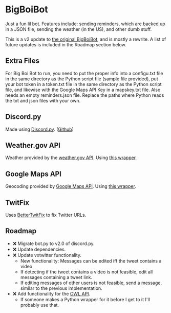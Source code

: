 # BigBoiBot
Just a fun lil bot. Features include: sending reminders, which are backed up in a JSON file, sending the weather (in the US), and other dumb stuff.

This is a v2 update to [the original BigBoiBot](https://github.com/TheGrimlessReaper/BigBoiBot), and is mostly a rewrite. A list of future updates is included in the Roadmap section below.

##  Extra Files
For Big Boi Bot to run, you need to put the proper info into a configu.txt file in the same directory as the Python script file (sample file provided), put your bot token in a token.txt file in the same directory as the Python script file, and likewise with the Google Maps API Key in a mapskey.txt file. Also needs an empty reminders.json file. Replace the paths where Python reads the txt and json files with your own.

## Discord.py
Made using [Discord.py](https://discordpy.readthedocs.io/en/latest/index.html). ([Github](https://github.com/Rapptz/discord.py))

## Weather.gov API
Weather provided by the [weather.gov API](https://www.weather.gov/documentation/services-web-api).
Using [this wrapper](https://github.com/paulokuong/noaa).

## Google Maps API
Geocoding provided by [Google Maps API](https://cloud.google.com/maps-platform/#get-started).
Using [this wrapper](https://github.com/googlemaps/google-maps-services-python).

## TwitFix
Uses [BetterTwitFix](https://github.com/dylanpdx/BetterTwitFix) to fix Twitter URLs.

## Roadmap
- ❌ Migrate bot.py to v2.0 of discord.py.
- ❌ Update dependencies.
- ❌ Update vxtwitter functionality.
    - New functionality: Messages can be edited iff the tweet contains a video
    - If detecting if the tweet contains a video is not feasible, edit all messages containing a tweet link.
    - If editing messages of other users is not feasible, send a message, similar to the previous implementation.
- ❌ Add functionality for the [OWL API](https://develop.battle.net/documentation/owl/community-apis). 
    - If someone makes a Python wrapper for it before I get to it I'll probably use that.
